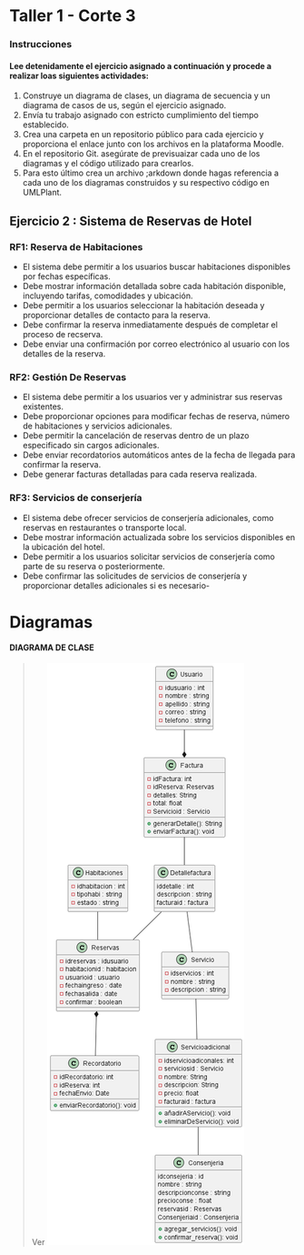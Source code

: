 # Taller 1 - Corte 3
### Instrucciones
#### Lee detenidamente el ejercicio asignado a continuación y procede a realizar loas siguientes actividades:

1. Construye un diagrama de clases, un diagrama de secuencia y un diagrama de casos de us, según el ejercicio asignado.
2. Envía tu trabajo asignado con estricto cumplimiento del tiempo establecido.
3. Crea una carpeta en un repositorio público para cada ejercicio y proporciona el enlace junto con los archivos en la plataforma Moodle.
4. En el repositorio Git. asegúrate de previsuaizar cada uno de los diagramas y el código utilizado para crearlos.
5. Para esto último crea un archivo ;arkdown donde hagas referencia a cada uno de los diagramas construidos y su respectivo código en UMLPlant.

## Ejercicio 2 : Sistema de Reservas de Hotel
### RF1: Reserva de Habitaciones
* El sistema debe permitir a los usuarios buscar habitaciones disponibles por fechas específicas.
* Debe mostrar información detallada sobre cada habitación disponible, incluyendo tarifas, comodidades y ubicación.
* Debe permitir a los usuarios seleccionar la habitación deseada y proporcionar detalles de contacto para la reserva.
* Debe confirmar la reserva inmediatamente después de completar el proceso de recserva.
* Debe enviar una confirmación por correo electrónico al usuario con los detalles de la reserva.
  
### RF2: Gestión De Reservas
* El sistema debe permitir a los usuarios ver y administrar sus reservas existentes.
* Debe proporcionar opciones para modificar fechas de reserva, número de habitaciones y servicios adicionales.
* Debe permitir la cancelación de reservas dentro de un plazo especificado sin cargos adicionales.
* Debe enviar recordatorios automáticos antes de la fecha de llegada para confirmar la reserva.
* Debe generar facturas detalladas para cada reserva realizada.

### RF3: Servicios de conserjería
* El sistema debe ofrecer servicios de conserjería adicionales, como reservas en restaurantes o transporte local.
* Debe mostrar información actualizada sobre los servicios disponibles en la ubicación del hotel.
* Debe permitir a los usuarios solicitar servicios de conserjería como parte de su reserva o posteriormente.
* Debe confirmar las solicitudes de servicios de conserjería y proporcionar detalles adicionales si es necesario-

# Diagramas
#### DIAGRAMA DE CLASE
  >Ver
 ![Diagrama](Diagrama/Reserva.png)

 